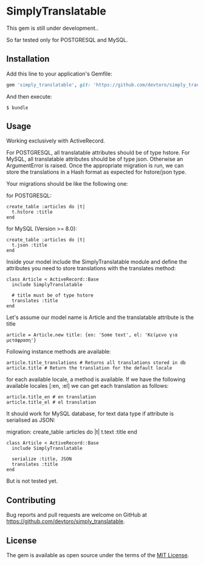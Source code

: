 # SimplyTranslatable

This gem is still under development..

So far tested only for POSTGRESQL and MySQL.

## Installation

Add this line to your application's Gemfile:

```ruby
gem 'simply_translatable', git: 'https://github.com/devtoro/simply_translatable.git'
```

And then execute:

    $ bundle

## Usage

Working exclusively with ActiveRecord.

For POSTGRESQL, all translatable attributes should be of type hstore. For MySQL, all translatable attributes should be of type json. Otherwise an ArgumentError is raised. Once the appropriate migration is run, we can store the translations in a Hash format as expected for hstore/json type.

Your migrations should be like the following one:

for POSTGRESQL:

    create_table :articles do |t|
      t.hstore :title
    end
for MySQL (Version >= 8.0):

    create_table :articles do |t|
      t.json :title
    end

Inside your model include the SimplyTranslatable module and define the attributes you need to store translations with the translates method:

    class Article < ActiveRecord::Base
      include SimplyTranslatable

      # title must be of type hstore
      translates :title
    end

Let's assume our model name is Article and the translatable attribute is the title

    article = Article.new title: {en: 'Some text', el: 'Κείμενο για μετάφραση'}

Following instance methods are available:

    article.title_translations # Returns all translations stored in db
    article.title # Return the translation for the default locale
for each available locale, a method is available. If we have the following available locales [:en, :el] we can get each translation as follows:

    article.title_en # en translation
    article.title_el # el translation


It should work for MySQL database, for text data type if attribute is serialised as JSON:

  migration:
    create_table :articles do |t|
      t.text :title
    end

    class Article < ActiveRecord::Base
      include SimplyTranslatable

      serialize :title, JSON
      translates :title
    end

But is not tested yet.


## Contributing

Bug reports and pull requests are welcome on GitHub at https://github.com/devtoro/simply_translatable.

## License

The gem is available as open source under the terms of the [MIT License](https://opensource.org/licenses/MIT).
